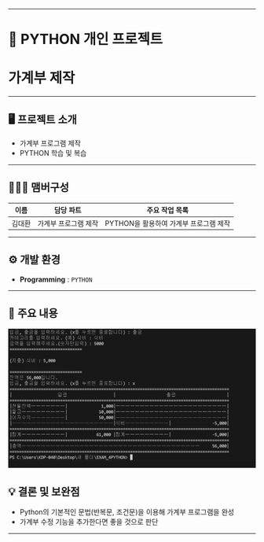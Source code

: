 ----------------------------------------------------------
# 🚩 PYTHON 개인 프로젝트
# **가계부 제작**
----------------------------------------------------------

## 🖥️ 프로젝트 소개
- 가계부 프로그램 제작
- PYTHON 학습 및 복습
----------------------------------------------------------


## 🧑‍🤝‍🧑 맴버구성

| 이름 | 담당 파트 | 주요 작업 목록 |
|---|---|---|
| 김대환  | 가계부 프로그램 제작 | PYTHON을 활용하여 가계부 프로그램 제작 | 


----------------------------------------------------------

## ⚙️ 개발 환경
- **Programming** : `PYTHON` 

----------------------------------------------------------
## 📌 주요 내용

![Simpson Local](result/household_ledge_result.png)


## 💡 결론 및 보완점

- Python의 기본적인 문법(반복문, 조건문)을 이용해 가계부 프로그램을 완성
- 가계부 수정 기능을 추가한다면 좋을 것으로 판단

---

